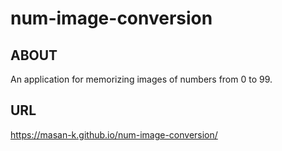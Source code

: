 # num-image-conversion

## ABOUT
An application for memorizing images of numbers from 0 to 99.

## URL
https://masan-k.github.io/num-image-conversion/
